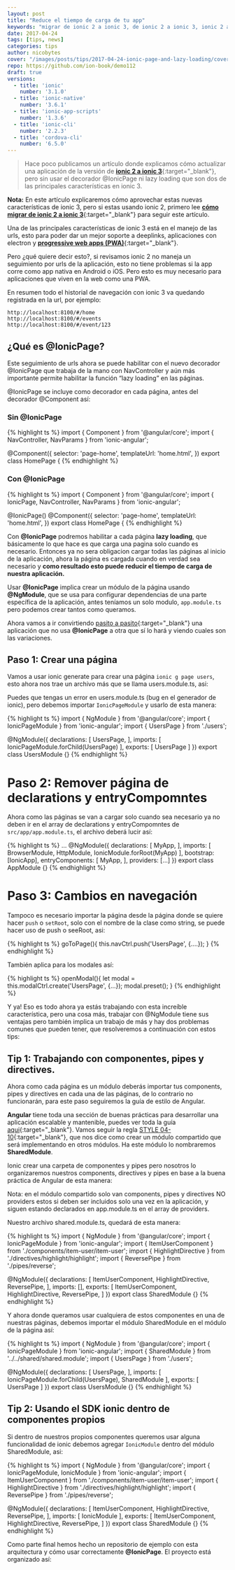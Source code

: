 ```yaml
---
layout: post
title: "Reduce el tiempo de carga de tu app"
keywords: "migrar de ionic 2 a ionic 3, de ionic 2 a ionic 3, ionic 2 a ionic 3, ionic 3, ionic page, lazy loading"
date: 2017-04-24
tags: [tips, news]
categories: tips
author: nicobytes
cover: "/images/posts/tips/2017-04-24-ionic-page-and-lazy-loading/cover.jpg"
repo: https://github.com/ion-book/demo112
draft: true
versions:
  - title: 'ionic'
    number: '3.1.0'
  - title: 'ionic-native'
    number: '3.6.1'
  - title: 'ionic-app-scripts'
    number: '1.3.6'
  - title: 'ionic-cli'
    number: '2.2.3'
  - title: 'cordova-cli'
    number: '6.5.0'
---
```


> Hace poco publicamos un artículo donde explicamos cómo actualizar una aplicación de la versión de [**ionic 2 a ionic 3**]({{site.urlblog}}/news/ionic-v-3){:target="_blank"}, pero sin usar el decorador @IonicPage ni lazy loading que son dos de las principales características en ionic 3.

<!--summary-->

<amp-img width="1024" height="512" layout="responsive" src="/images/posts/tips/2017-04-24-ionic-page-and-lazy-loading/cover.jpg"></amp-img>

**Nota:** En este artículo explicaremos cómo aprovechar estas nuevas características de ionic 3, pero si estas usando ionic 2, primero lee [**cómo migrar de ionic 2 a ionic 3**]({{site.urlblog}}/news/ionic-v-3){:target="_blank"} para seguir este artículo.

Una de las principales características de ionic 3 está en el manejo de las urls, esto para poder dar un mejor soporte a deeplinks, aplicaciones con electron y [**progressive web apps (PWA)**](http://blog.ionic.io/announcing-pwa-support-in-ionic-2/){:target="_blank"}.

Pero ¿qué quiere decir esto?, si revisamos ionic 2 no maneja un seguimiento por urls de la aplicación, esto no tiene problemas si la app corre como app nativa en Android o iOS. Pero esto es muy necesario para aplicaciones que viven en la web como una PWA.

En resumen todo el historial de navegación con ionic 3 va quedando registrada en la url, por ejemplo:

```
http://localhost:8100/#/home
http://localhost:8100/#/events
http://localhost:8100/#/event/123
```

## ¿Qué es @IonicPage?

Este seguimiento de urls ahora se puede habilitar con el nuevo decorador @IonicPage que trabaja de la mano con NavController y aún más importante permite habilitar la función “lazy loading” en las páginas.

@IonicPage se incluye como decorador en cada página, antes del decorador @Component así:

### Sin @IonicPage

{% highlight ts %}
import { Component } from '@angular/core';
import { NavController, NavParams } from 'ionic-angular';

@Component({
  selector: 'page-home',
  templateUrl: 'home.html',
})
export class HomePage {
{% endhighlight %}

### Con @IonicPage

{% highlight ts %}
import { Component } from '@angular/core';
import { IonicPage, NavController, NavParams } from 'ionic-angular';

@IonicPage()
@Component({
  selector: 'page-home',
  templateUrl: 'home.html',
})
export class HomePage {
{% endhighlight %}

Con **@IonicPage** podremos habilitar a cada página **lazy loading**, que básicamente lo que hace es que carga una pagina solo cuando es necesario. Entonces ya no sera obligacion cargar todas las páginas al inicio de la aplicación, ahora la página es cargada cuando en verdad sea necesario y **como resultado esto puede reducir el tiempo de carga de nuestra aplicación.**

Usar **@IonicPage** implica crear un módulo de la página usando **@NgModule**, que se usa para configurar dependencias de una parte específica de la aplicación, antes teníamos un solo modulo, `app.module.ts` pero podemos crear tantos como queramos.

Ahora vamos a ir convirtiendo [pasito a pasito](https://www.youtube.com/watch?v=kJQP7kiw5Fk){:target="_blank"} una aplicación que no usa **@IonicPage** a otra que sí lo hará y viendo cuales son las variaciones.

## Paso 1: Crear una página

Vamos a usar ionic generate para crear una página `ionic g page users`, esto ahora nos trae un archivo más que se llama users.module.ts, asi:

<div class="row">
  <div class="col col-100 col-md-50 offset-md-25 col-lg-50 offset-lg-25">
    <amp-img width="395" height="130" layout="responsive" src="/images/posts/tips/2017-04-24-ionic-page-and-lazy-loading/tree1.png"></amp-img>
  </div>
</div>

Puedes que tengas un error en users.module.ts (bug en el generador de ionic), pero debemos importar `IonicPageModule` y usarlo de esta manera:

{% highlight ts %}
import { NgModule } from '@angular/core';
import { IonicPageModule } from 'ionic-angular';
import { UsersPage } from './users';

@NgModule({
  declarations: [
    UsersPage,
  ],
  imports: [
    IonicPageModule.forChild(UsersPage)
  ],
  exports: [
    UsersPage
  ]
})
export class UsersModule {}
{% endhighlight %}


# Paso 2: Remover página de declarations y entryCompomntes

Ahora como las páginas se van a cargar solo cuando sea necesario ya no deben ir en el array de declarations y entryCompomntes de `src/app/app.module.ts`, el archivo deberá lucir así:

{% highlight ts %}
...
@NgModule({
  declarations: [
    MyApp,
  ],
  imports: [
    BrowserModule,
    HttpModule,
    IonicModule.forRoot(MyApp)
  ],
  bootstrap: [IonicApp],
  entryComponents: [
    MyApp,
  ],
  providers: [...]
})
export class AppModule {}
{% endhighlight %}

# Paso 3: Cambios en navegación

Tampoco es necesario importar la página desde la página donde se quiere hacer `push` o `setRoot`, solo con el nombre de la clase como string, se puede hacer uso de push o seeRoot, asi:

{% highlight ts %}
goToPage(){
  this.navCtrl.push('UsersPage', {....});
}
{% endhighlight %}

También aplica para los modales así:

{% highlight ts %}
openModal(){
  let modal = this.modalCtrl.create('UsersPage', {...});
  modal.preset();
}
{% endhighlight %}

Y ya! Eso es todo ahora ya estás trabajando con esta increíble característica, pero una cosa más, trabajar con @NgModule tiene sus ventajas pero también implica un trabajo de más y hay dos problemas comunes que pueden tener, que resolveremos a continuación con estos tips:


## Tip 1: Trabajando con componentes, pipes y directives.

Ahora como cada página es un módulo deberás importar tus components, pipes y directives en cada una de las páginas, de lo contrario no funcionarán, para este paso seguiremos la guía de estilo de Angular. 

**Angular** tiene toda una sección de buenas prácticas para desarrollar una aplicación escalable y mantenible, puedes ver toda la guía [aqui](https://angular.io/docs/ts/latest/guide/style-guide.html){:target="_blank"}. Vamos seguir la regla [STYLE 04-10](https://angular.io/docs/ts/latest/guide/style-guide.html#!#04-10){:target="_blank"}, que nos dice como crear un módulo compartido que será implementando en otros módulos. Ha este módulo lo nombraremos **SharedModule**.

Ionic crear una carpeta de componentes y pipes pero nosotros lo organizaremos nuestros components, directives y pipes en base a la buena práctica de Angular de esta manera:

<div class="row">
  <div class="col col-100 col-md-50 offset-md-25 col-lg-50 offset-lg-25">
    <amp-img width="574" height="307" layout="responsive" src="/images/posts/tips/2017-04-24-ionic-page-and-lazy-loading/tree2.png"></amp-img>
  </div>
</div>

Nota: en el módulo compartido solo van components, pipes y directives NO providers estos si deben ser incluidos solo una vez en la aplicación, y siguen estando declarados en app.module.ts en el array de providers.

Nuestro archivo shared.module.ts, quedará de esta manera:

{% highlight ts %}
import { NgModule } from '@angular/core';
import { IonicPageModule } from 'ionic-angular';
import { ItemUserComponent } from './components/item-user/item-user';
import { HighlightDirective } from './directives/highlight/highlight';
import { ReversePipe } from './pipes/reverse';

@NgModule({
  declarations: [
    ItemUserComponent,
    HighlightDirective,
    ReversePipe,
  ],
  imports: [],
  exports: [
    ItemUserComponent,
    HighlightDirective,
    ReversePipe,
  ]
})
export class SharedModule {}
{% endhighlight %}

Y ahora donde queramos usar cualquiera de estos componentes en una de nuestras páginas, debemos importar el módulo SharedModule en el módulo de la página así:

{% highlight ts %}
import { NgModule } from '@angular/core';
import { IonicPageModule } from 'ionic-angular';
import { SharedModule } from '../../shared/shared.module';
import { UsersPage } from './users';

@NgModule({
  declarations: [
    UsersPage,
  ],
  imports: [
    IonicPageModule.forChild(UsersPage),
    SharedModule
  ],
  exports: [
    UsersPage
  ]
})
export class UsersModule {}
{% endhighlight %}

## Tip 2: Usando el SDK ionic dentro de componentes propios

Si dentro de nuestros propios componentes queremos usar alguna funcionalidad de ionic debemos agregar `IonicModule` dentro del módulo SharedModule, asi:

{% highlight ts %}
import { NgModule } from '@angular/core';
import { IonicPageModule, IonicModule } from 'ionic-angular';
import { ItemUserComponent } from './components/item-user/item-user';
import { HighlightDirective } from './directives/highlight/highlight';
import { ReversePipe } from './pipes/reverse';

@NgModule({
  declarations: [
    ItemUserComponent,
    HighlightDirective,
    ReversePipe,
  ],
  imports: [
    IonicModule
  ],
  exports: [
    ItemUserComponent,
    HighlightDirective,
    ReversePipe,
  ]
})
export class SharedModule {}
{% endhighlight %}

Como parte final hemos hecho un repositorio de ejemplo con esta arquitectura y cómo usar correctamente **@IonicPage**. El proyecto está organizado así:

<div class="row wrap">
  <div class="col col-100 col-md-33 col-lg-33">
    <amp-img width="346" height="173" layout="responsive" src="/images/posts/tips/2017-04-24-ionic-page-and-lazy-loading/tree3.png"></amp-img>
  </div>
  <div class="col col-100 col-md-33 col-lg-33">
   <amp-img width="270" height="72" layout="responsive" src="/images/posts/tips/2017-04-24-ionic-page-and-lazy-loading/tree5.png"></amp-img>
  </div>
  <div class="col col-100 col-md-33 col-lg-33">
   <amp-img width="370" height="300" layout="responsive" src="/images/posts/tips/2017-04-24-ionic-page-and-lazy-loading/tree6.png"></amp-img>
  </div>
</div>  

<div class="row">
  <div class="col col-100 col-md-50 offset-md-25 col-lg-50 offset-lg-25">
    <amp-img width="460" height="626" layout="responsive" src="/images/posts/tips/2017-04-24-ionic-page-and-lazy-loading/tree5.png"></amp-img>
  </div>
</div>

